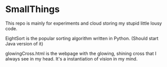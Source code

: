 # SmallThings
This repo is mainly for experiments and cloud storing my stupid little lousy code.

EightSort is the popular sorting algorithm written in Python. 
(Should start Java version of it)

glowingCross.html is the webpage with the glowing, shining cross that I always see in my head. It's a instantiation of vision in my mind.

